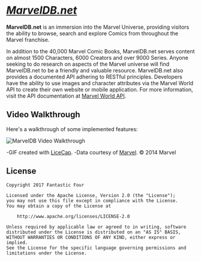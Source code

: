 # *[MarvelDB.net](http://marveldb.net)*

**MarvelDB.net** is an immersion into the Marvel Universe, providing visitors the ability to browse, search and explore Comics from throughout the Marvel franchise.

In addition to the 40,000 Marvel Comic Books, MarvelDB.net serves content on almost 1500 Characters, 6000 Creators and over 9000 Series.  Anyone seeking to do research on aspects of the Marvel universe will find MarvelDB.net to be a friendly and valuable resource.  MarvelDB.net also provides a documented API adhering to RESTful principles.  Developers have the ability to use images and character attributes via the Marvel World API to create their own website or mobile application.  For more information, visit the API documentation at [Marvel World API](https://cs373n.docs.apiary.io/#).


## Video Walkthrough

Here's a walkthrough of some implemented features:

![MarvelDB Video Walkthrough](https://github.com/cs373n/idb/blob/master/licecap.gif)

-GIF created with [LiceCap](http://www.cockos.com/licecap/).
-Data courtesy of [Marvel](http://marvel.com). © 2014 Marvel 

## License

    Copyright 2017 Fantastic Four

    Licensed under the Apache License, Version 2.0 (the "License");
    you may not use this file except in compliance with the License.
    You may obtain a copy of the License at

        http://www.apache.org/licenses/LICENSE-2.0

    Unless required by applicable law or agreed to in writing, software
    distributed under the License is distributed on an "AS IS" BASIS,
    WITHOUT WARRANTIES OR CONDITIONS OF ANY KIND, either express or implied.
    See the License for the specific language governing permissions and
    limitations under the License.
